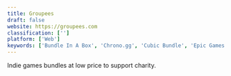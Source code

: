 ```yaml
---
title: Groupees
draft: false 
website: https://groupees.com
classification: ['']
platform: ['Web']
keywords: ['Bundle In A Box', 'Chrono.gg', 'Cubic Bundle', 'Epic Games Store', 'Fanatical', 'Humble Bundle', 'Indie DB', 'Indie Royale', 'IndieGameStand', 'Mod DB', 'Nexus Mods', 'Playinjector', 'RPGMaker.net', 'Steam', 'SteamCrate', 'The Free Bundle', 'The Indie Gala', 'The Indie Game Magazine', 'itch.io']
---
```

Indie games bundles at low price to support charity.
